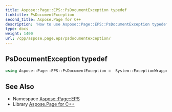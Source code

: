 ```yaml
---
title: Aspose::Page::EPS::PsDocumentException typedef
linktitle: PsDocumentException
second_title: Aspose.Page for C++
description: 'How to use Aspose::Page::EPS::PsDocumentException typedef in C++.'
type: docs
weight: 1400
url: /cpp/aspose.page.eps/psdocumentexception/
---
```

## PsDocumentException typedef




```cpp
using Aspose::Page::EPS::PsDocumentException =  System::ExceptionWrapper<Details_PsDocumentException>
```

## See Also

* Namespace [Aspose::Page::EPS](../)
* Library [Aspose.Page for C++](../../)
